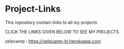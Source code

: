# Project-Links
This repository contain links to all my projects

CLICK THE LINKS GIVEN BELOW TO SEE MY PROJECTS

yelpcamp : https://yelpcamp-kt.herokuapp.com
